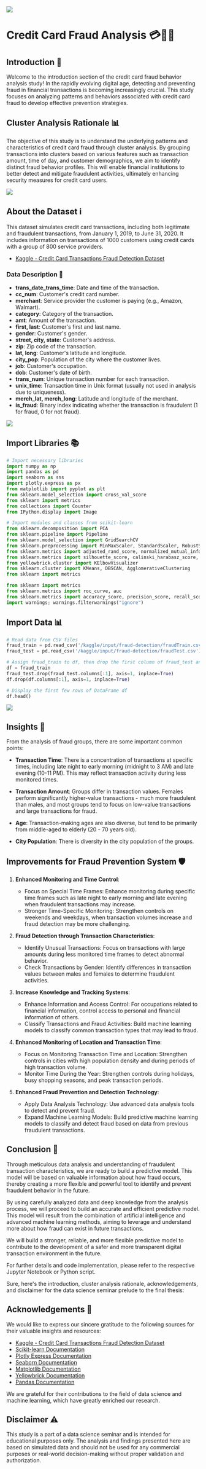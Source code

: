 <img src = "https://github.com/KhangKuro/Credit-Card-Fraud-Cluster/blob/main/CCF.png" />

# Credit Card Fraud Analysis 💳🕵️‍♂️

## Introduction 🌟

Welcome to the introduction section of the credit card fraud behavior analysis study! In the rapidly evolving digital age, detecting and preventing fraud in financial transactions is becoming increasingly crucial. This study focuses on analyzing patterns and behaviors associated with credit card fraud to develop effective prevention strategies.

## Cluster Analysis Rationale 📊

The objective of this study is to understand the underlying patterns and characteristics of credit card fraud through cluster analysis. By grouping transactions into clusters based on various features such as transaction amount, time of day, and customer demographics, we aim to identify distinct fraud behavior profiles. This will enable financial institutions to better detect and mitigate fraudulent activities, ultimately enhancing security measures for credit card users.

<img src = "https://github.com/KhangKuro/Credit-Card-Fraud-Cluster/blob/main/Idea.png" />

## About the Dataset ℹ️

This dataset simulates credit card transactions, including both legitimate and fraudulent transactions, from January 1, 2019, to June 31, 2020. It includes information on transactions of 1000 customers using credit cards with a group of 800 service providers.

- [Kaggle - Credit Card Transactions Fraud Detection Dataset](https://www.kaggle.com/datasets/kartik2112/fraud-detection/data)

### Data Description 📝

- **trans_date_trans_time**: Date and time of the transaction.
- **cc_num**: Customer's credit card number.
- **merchant**: Service provider the customer is paying (e.g., Amazon, Walmart).
- **category**: Category of the transaction.
- **amt**: Amount of the transaction.
- **first, last**: Customer's first and last name.
- **gender**: Customer's gender.
- **street, city, state**: Customer's address.
- **zip**: Zip code of the transaction.
- **lat, long**: Customer's latitude and longitude.
- **city_pop**: Population of the city where the customer lives.
- **job**: Customer's occupation.
- **dob**: Customer's date of birth.
- **trans_num**: Unique transaction number for each transaction.
- **unix_time**: Transaction time in Unix format (usually not used in analysis due to uniqueness).
- **merch_lat, merch_long**: Latitude and longitude of the merchant.
- **is_fraud**: Binary index indicating whether the transaction is fraudulent (1 for fraud, 0 for not fraud).

<img src = "https://github.com/KhangKuro/Credit-Card-Fraud-Detection/blob/main/erd.png" />

## Import Libraries 📚

```python
# Import necessary libraries
import numpy as np
import pandas as pd
import seaborn as sns
import plotly.express as px
from matplotlib import pyplot as plt
from sklearn.model_selection import cross_val_score
from sklearn import metrics
from collections import Counter
from IPython.display import Image

# Import modules and classes from scikit-learn
from sklearn.decomposition import PCA
from sklearn.pipeline import Pipeline
from sklearn.model_selection import GridSearchCV
from sklearn.preprocessing import MinMaxScaler, StandardScaler, RobustScaler
from sklearn.metrics import adjusted_rand_score, normalized_mutual_info_score, fowlkes_mallows_score
from sklearn.metrics import silhouette_score, calinski_harabasz_score, davies_bouldin_score
from yellowbrick.cluster import KElbowVisualizer
from sklearn.cluster import KMeans, DBSCAN, AgglomerativeClustering
from sklearn import metrics

from sklearn import metrics
from sklearn.metrics import roc_curve, auc
from sklearn.metrics import accuracy_score, precision_score, recall_score, f1_score, confusion_matrix, classification_report
import warnings; warnings.filterwarnings("ignore")
```

## Import Data 📊

```python
# Read data from CSV files
fraud_train = pd.read_csv('/kaggle/input/fraud-detection/fraudTrain.csv')
fraud_test = pd.read_csv('/kaggle/input/fraud-detection/fraudTest.csv')

# Assign fraud_train to df, then drop the first column of fraud_test and df
df = fraud_train
fraud_test.drop(fraud_test.columns[:1], axis=1, inplace=True)
df.drop(df.columns[:1], axis=1, inplace=True)

# Display the first few rows of DataFrame df
df.head()
```
<img src = "https://github.com/KhangKuro/Credit-Card-Fraud-Cluster/blob/main/CCFCluster.png" />

## Insights 🧐

From the analysis of fraud groups, there are some important common points:

- **Transaction Time**: There is a concentration of transactions at specific times, including late night to early morning (midnight to 3 AM) and late evening (10-11 PM). This may reflect transaction activity during less monitored times.
  
- **Transaction Amount**: Groups differ in transaction values. Females perform significantly higher-value transactions - much more fraudulent than males, and most groups tend to focus on low-value transactions and large transactions for fraud.
  
- **Age**: Transaction-making ages are also diverse, but tend to be primarily from middle-aged to elderly (20 - 70 years old).
  
- **City Population**: There is diversity in the city population of the groups.

## Improvements for Fraud Prevention System 🛡️

1. **Enhanced Monitoring and Time Control**:
   - Focus on Special Time Frames: Enhance monitoring during specific time frames such as late night to early morning and late evening when fraudulent transactions may increase.
   - Stronger Time-Specific Monitoring: Strengthen controls on weekends and weekdays, when transaction volumes increase and fraud detection may be more challenging.

2. **Fraud Detection through Transaction Characteristics**:
   - Identify Unusual Transactions: Focus on transactions with large amounts during less monitored time frames to detect abnormal behavior.
   - Check Transactions by Gender: Identify differences in transaction values between males and females to determine fraudulent activities.

3. **Increase Knowledge and Tracking Systems**:
   - Enhance Information and Access Control: For occupations related to financial information, control access to personal and financial information of others.
   - Classify Transactions and Fraud Activities: Build machine learning models to classify common transaction types that may lead to fraud.

4. **Enhanced Monitoring of Location and Transaction Time**:
   - Focus on Monitoring Transaction Time and Location: Strengthen controls in cities with high population density and during periods of high transaction volume.
   - Monitor Time During the Year: Strengthen controls during holidays, busy shopping seasons, and peak transaction periods.

5. **Enhanced Fraud Prevention and Detection Technology**:
   - Apply Data Analysis Technology: Use advanced data analysis tools to detect and prevent fraud.
   - Expand Machine Learning Models: Build predictive machine learning models to classify and detect fraud based on data from previous fraudulent transactions.

## Conclusion 🎉

Through meticulous data analysis and understanding of fraudulent transaction characteristics, we are ready to build a predictive model. This model will be based on valuable information about how fraud occurs, thereby creating a more flexible and powerful tool to identify and prevent fraudulent behavior in the future.

By using carefully analyzed data and deep knowledge from the analysis process, we will proceed to build an accurate and efficient predictive model. This model will result from the combination of artificial intelligence and advanced machine learning methods, aiming to leverage and understand more about how fraud can exist in future transactions.

We will build a stronger, reliable, and more flexible predictive model to contribute to the development of a safer and more transparent digital transaction environment in the future.

For further details and code implementation, please refer to the respective Jupyter Notebook or Python script.


Sure, here's the introduction, cluster analysis rationale, acknowledgements, and disclaimer for the data science seminar prelude to the final thesis:

## Acknowledgements 🙏

We would like to express our sincere gratitude to the following sources for their valuable insights and resources:

- [Kaggle - Credit Card Transactions Fraud Detection Dataset](https://www.kaggle.com/datasets/kartik2112/fraud-detection/data)
- [Scikit-learn Documentation](https://scikit-learn.org/stable/index.html)
- [Plotly Express Documentation](https://plotly.com/python/plotly-express/)
- [Seaborn Documentation](https://seaborn.pydata.org/)
- [Matplotlib Documentation](https://matplotlib.org/)
- [Yellowbrick Documentation](https://www.scikit-yb.org/en/latest/)
- [Pandas Documentation](https://pandas.pydata.org/docs/)

We are grateful for their contributions to the field of data science and machine learning, which have greatly enriched our research.

## Disclaimer ⚠️

This study is a part of a data science seminar and is intended for educational purposes only. The analysis and findings presented here are based on simulated data and should not be used for any commercial purposes or real-world decision-making without proper validation and authorization.

